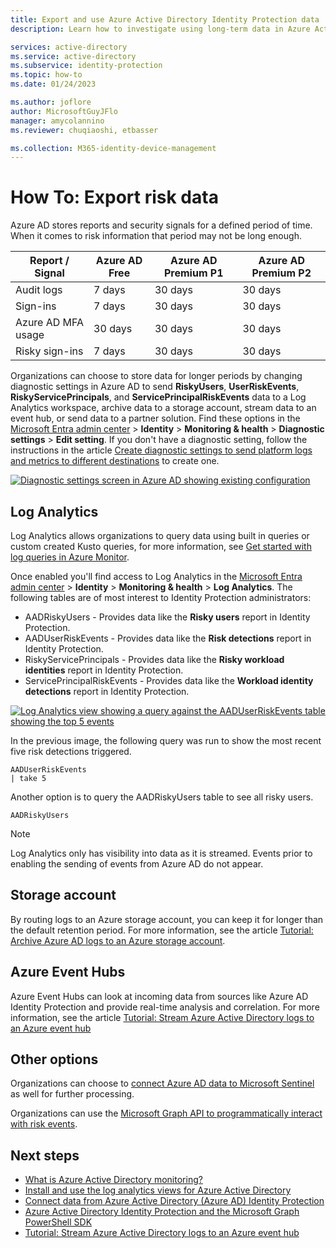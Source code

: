 ```yaml
---
title: Export and use Azure Active Directory Identity Protection data
description: Learn how to investigate using long-term data in Azure Active Directory Identity Protection

services: active-directory
ms.service: active-directory
ms.subservice: identity-protection
ms.topic: how-to
ms.date: 01/24/2023

ms.author: joflore
author: MicrosoftGuyJFlo
manager: amycolannino
ms.reviewer: chuqiaoshi, etbasser

ms.collection: M365-identity-device-management
---
```

# How To: Export risk data

Azure AD stores reports and security signals for a defined period of time. When it comes to risk information that period may not be long enough.

| Report / Signal | Azure AD Free | Azure AD Premium P1 | Azure AD Premium P2 |
| --- | --- | --- | --- |
| Audit logs | 7 days | 30 days | 30 days |
| Sign-ins | 7 days | 30 days | 30 days |
| Azure AD MFA usage | 30 days | 30 days | 30 days |
| Risky sign-ins | 7 days | 30 days | 30 days |

Organizations can choose to store data for longer periods by changing diagnostic settings in Azure AD to send **RiskyUsers**, **UserRiskEvents**, **RiskyServicePrincipals**, and **ServicePrincipalRiskEvents** data to a Log Analytics workspace, archive data to a storage account, stream data to an event hub, or send data to a partner solution. Find these options in the [Microsoft Entra admin center](https://entra.microsoft.com) > **Identity** > **Monitoring & health** > **Diagnostic settings** > **Edit setting**. If you don't have a diagnostic setting, follow the instructions in the article [Create diagnostic settings to send platform logs and metrics to different destinations](../../azure-monitor/essentials/diagnostic-settings.md) to create one.

[ ![Diagnostic settings screen in Azure AD showing existing configuration](./media/howto-export-risk-data/change-diagnostic-setting-in-portal.png) ](./media/howto-export-risk-data/change-diagnostic-setting-in-portal.png#lightbox)

## Log Analytics

Log Analytics allows organizations to query data using built in queries or custom created Kusto queries, for more information, see [Get started with log queries in Azure Monitor](../../azure-monitor/logs/get-started-queries.md).

Once enabled you'll find access to Log Analytics in the [Microsoft Entra admin center](https://entra.microsoft.com) > **Identity** > **Monitoring & health** > **Log Analytics**. The following tables are of most interest to Identity Protection administrators:

- AADRiskyUsers - Provides data like the **Risky users** report in Identity Protection.
- AADUserRiskEvents - Provides data like the **Risk detections** report in Identity Protection.
- RiskyServicePrincipals - Provides data like the **Risky workload identities** report in Identity Protection.
- ServicePrincipalRiskEvents - Provides data like the **Workload identity detections** report in Identity Protection.

[ ![Log Analytics view showing a query against the AADUserRiskEvents table showing the top 5 events](./media/howto-export-risk-data/log-analytics-view-query-user-risk-events.png) ](./media/howto-export-risk-data/log-analytics-view-query-user-risk-events.png#lightbox)

In the previous image, the following query was run to show the most recent five risk detections triggered. 

```kusto
AADUserRiskEvents
| take 5
```

Another option is to query the AADRiskyUsers table to see all risky users.

```kusto
AADRiskyUsers
```

> [!NOTE]
> Log Analytics only has visibility into data as it is streamed. Events prior to enabling the sending of events from Azure AD do not appear.

## Storage account

By routing logs to an Azure storage account, you can keep it for longer than the default retention period. For more information, see the article [Tutorial: Archive Azure AD logs to an Azure storage account](../reports-monitoring/quickstart-azure-monitor-route-logs-to-storage-account.md).

## Azure Event Hubs

Azure Event Hubs can look at incoming data from sources like Azure AD Identity Protection and provide real-time analysis and correlation. For more information, see the article [Tutorial: Stream Azure Active Directory logs to an Azure event hub](../reports-monitoring/tutorial-azure-monitor-stream-logs-to-event-hub.md)

## Other options

Organizations can choose to [connect Azure AD data to Microsoft Sentinel](../../sentinel/data-connectors/azure-active-directory-identity-protection.md) as well for further processing.

Organizations can use the [Microsoft Graph API to programmatically interact with risk events](howto-identity-protection-graph-api.md).

## Next steps

- [What is Azure Active Directory monitoring?](../reports-monitoring/overview-monitoring.md)
- [Install and use the log analytics views for Azure Active Directory](../../azure-monitor/visualize/workbooks-view-designer-conversion-overview.md)
- [Connect data from Azure Active Directory (Azure AD) Identity Protection](../../sentinel/data-connectors/azure-active-directory-identity-protection.md)
- [Azure Active Directory Identity Protection and the Microsoft Graph PowerShell SDK](howto-identity-protection-graph-api.md)
- [Tutorial: Stream Azure Active Directory logs to an Azure event hub](../reports-monitoring/tutorial-azure-monitor-stream-logs-to-event-hub.md)
